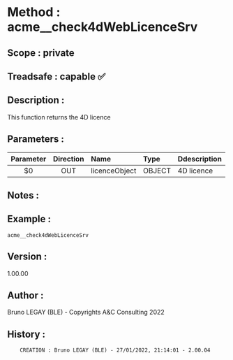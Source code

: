 ﻿# **Method :** acme__check4dWebLicenceSrv## **Scope :** private## **Treadsafe :** capable ✅ ## **Description :** This function returns the 4D licence## **Parameters :** | Parameter | Direction | Name | Type | Ddescription | |:----:|:----:|:----|:----|:----| | $0 | OUT | licenceObject | OBJECT | 4D licence | ## **Notes :** ## **Example :** ```acme__check4dWebLicenceSrv```## **Version :** 1.00.00## **Author :** Bruno LEGAY (BLE) - Copyrights A&C Consulting 2022## **History :**          CREATION : Bruno LEGAY (BLE) - 27/01/2022, 21:14:01 - 2.00.04